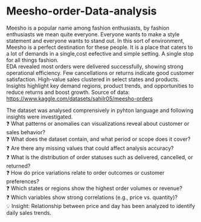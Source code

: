 # Meesho-order-Data-analysis
Meesho is a popular name among fashion enthusiasts, by fashion enthusiasts we mean quite everyone. Everyone wants to make a style statement and everyone wants to stand out. In this sort of environment, Meesho is a perfect destination for these people. It is a place that caters to a lot of demands in a single,cost eefective and simple setting. A single stop for all things fashion.  
EDA revealed most orders were delivered successfully, showing strong operational efficiency. Few cancellations or returns indicate good customer satisfaction. High-value sales clustered in select states and products. Insights highlight key demand regions, product trends, and opportunities to reduce returns and boost growth.
Source of data: https://www.kaggle.com/datasets/sahilr05/meesho-orders  

The dataset was analysed comprensively in pyhton language and following insights were investigated.  
❓ What patterns or anomalies can visualizations reveal about customer or sales behavior?  
❓ What does the dataset contain, and what period or scope does it cover?  
❓ Are there any missing values that could affect analysis accuracy?  
❓ What is the distribution of order statuses such as delivered, cancelled, or returned?  
❓ How do price variations relate to order outcomes or customer preferences?  
❓ Which states or regions show the highest order volumes or revenue?  
❓ Which variables show strong correlations (e.g., price vs. quantity)?    
💡 Insight: Relationship between price and day has been analyzed to identify daily sales trends.
